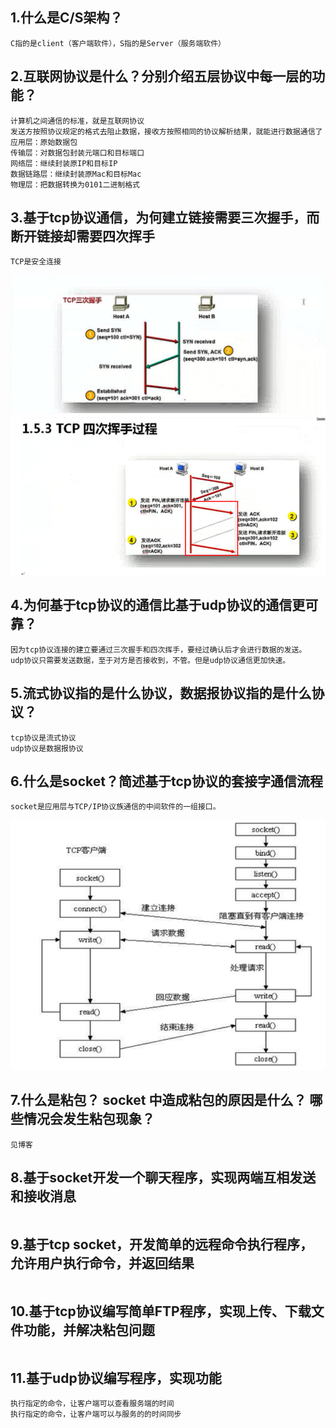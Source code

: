## 1.什么是C/S架构？
```
C指的是client（客户端软件），S指的是Server（服务端软件）
```

## 2.互联网协议是什么？分别介绍五层协议中每一层的功能？
```
计算机之间通信的标准，就是互联网协议
发送方按照协议规定的格式去阻止数据，接收方按照相同的协议解析结果，就能进行数据通信了
应用层：原始数据包
传输层：对数据包封装元端口和目标端口
网络层：继续封装原IP和目标IP
数据链路层：继续封装原Mac和目标Mac
物理层：把数据转换为0101二进制格式
```
## 3.基于tcp协议通信，为何建立链接需要三次握手，而断开链接却需要四次挥手
```
TCP是安全连接
```
![](.6.网络socket_images/3e81093c.png)
![](.6.网络socket_images/f2acb499.png)
## 4.为何基于tcp协议的通信比基于udp协议的通信更可靠？
```
因为tcp协议连接的建立要通过三次握手和四次挥手，要经过确认后才会进行数据的发送。
udp协议只需要发送数据，至于对方是否接收到，不管。但是udp协议通信更加快速。
```
## 5.‍流式协议指的是什么协议，数据报协议指的是什么协议？
```
tcp协议是流式协议
udp协议是数据报协议
```
## 6.什么是socket？简述基于tcp协议的套接字通信流程
```
socket是应用层与TCP/IP协议族通信的中间软件的一组接口。
```
![](.6.网络socket_images/fb121eca.png)
## 7.什么是粘包？ socket 中造成粘包的原因是什么？ 哪些情况会发生粘包现象？
```
见博客
```
## 8.基于socket开发一个聊天程序，实现两端互相发送和接收消息
```

```
## 9.基于tcp socket，开发简单的远程命令执行程序，允许用户执行命令，并返回结果
```

```
## 10.基于tcp协议编写简单FTP程序，实现上传、下载文件功能，并解决粘包问题
```

```
## 11.基于udp协议编写程序，实现功能
```
执行指定的命令，让客户端可以查看服务端的时间
执行指定的命令，让客户端可以与服务的的时间同步
```

